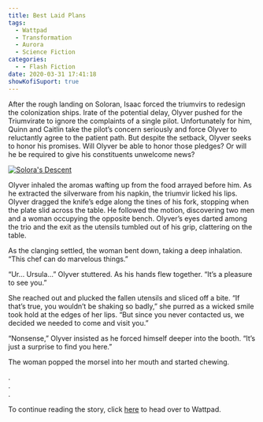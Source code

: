 ```yaml
---
title: Best Laid Plans
tags:
  - Wattpad
  - Transformation
  - Aurora
  - Science Fiction
categories:
  - - Flash Fiction
date: 2020-03-31 17:41:18
showKofiSuport: true
---
```


After the rough landing on Soloran, Isaac forced the triumvirs to redesign the colonization ships. Irate of the potential delay, Olyver pushed for the Triumvirate to ignore the complaints of a single pilot. Unfortunately for him, Quinn and Caitlin take the pilot’s concern seriously and force Olyver to reluctantly agree to the patient path. But despite the setback, Olyver seeks to honor his promises.<!-- more --> Will Olyver be able to honor those pledges? Or will he be required to give his constituents unwelcome news?

<div class="center">

[![Solora's Descent](/images/covers/transformation.png "Solora's Descent")](https://www.wattpad.com/848459711-transformation-best-laid-plans)

</div>

Olyver inhaled the aromas wafting up from the food arrayed before him. As he extracted the silverware from his napkin, the triumvir licked his lips. Olyver dragged the knife’s edge along the tines of his fork, stopping when the plate slid across the table. He followed the motion, discovering two men and a woman occupying the opposite bench. Olyver’s eyes darted among the trio and the exit as the utensils tumbled out of his grip, clattering on the table.

As the clanging settled, the woman bent down, taking a deep inhalation. “This chef can do marvelous things.”

“Ur… Ursula…” Olyver stuttered. As his hands flew together. “It’s a pleasure to see you.”

She reached out and plucked the fallen utensils and sliced off a bite. “If that’s true, you wouldn’t be shaking so badly,” she purred as a wicked smile took hold at the edges of her lips. “But since you never contacted us, we decided we needed to come and visit you.”

“Nonsense,” Olyver insisted as he forced himself deeper into the booth. “It’s just a surprise to find you here.”

The woman popped the morsel into her mouth and started chewing.

<div class="center story-ellipses">

.</br>
.</br>
.</br>

</div>

<div class="center">

To continue reading the story, click [here](https://www.wattpad.com/848459711-transformation-best-laid-plans) to head over to Wattpad.

</div>
